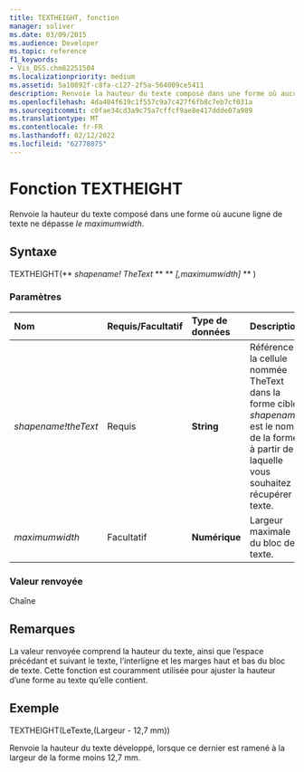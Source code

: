 ```yaml
---
title: TEXTHEIGHT, fonction
manager: soliver
ms.date: 03/09/2015
ms.audience: Developer
ms.topic: reference
f1_keywords:
- Vis_DSS.chm82251504
ms.localizationpriority: medium
ms.assetid: 5a10892f-c8fa-c127-2f5a-564009ce5411
description: Renvoie la hauteur du texte composé dans une forme où aucune ligne de texte ne dépasse le maximumwidth.
ms.openlocfilehash: 4da404f619c1f557c9a7c427f6fb8c7eb7cf031a
ms.sourcegitcommit: c0fae34cd3a9c75a7cffcf9ae8e417ddde07a989
ms.translationtype: MT
ms.contentlocale: fr-FR
ms.lasthandoff: 02/12/2022
ms.locfileid: "62778075"
---
```

# <a name="textheight-function"></a>Fonction TEXTHEIGHT

Renvoie la hauteur du texte composé dans une forme où aucune ligne de texte ne dépasse  _le maximumwidth_. 
  
## <a name="syntax"></a>Syntaxe

TEXTHEIGHT(** *shapename! TheText* ** ** *[,maximumwidth]* ** ) 
  
### <a name="parameters"></a>Paramètres

|**Nom**|**Requis/Facultatif**|**Type de données**|**Description**|
|:-----|:-----|:-----|:-----|
| _shapename!theText_ <br/> |Requis  <br/> |**String** <br/> |Référence à la cellule nommée TheText dans la forme cible.  _shapename!_ est le nom de la forme à partir de laquelle vous souhaitez récupérer le texte. |
| _maximumwidth_ <br/> |Facultatif  <br/> |**Numérique** <br/> |Largeur maximale du bloc de texte. |
   
### <a name="return-value"></a>Valeur renvoyée

Chaîne
  
## <a name="remarks"></a>Remarques

La valeur renvoyée comprend la hauteur du texte, ainsi que l’espace précédant et suivant le texte, l’interligne et les marges haut et bas du bloc de texte. Cette fonction est couramment utilisée pour ajuster la hauteur d’une forme au texte qu’elle contient.
  
## <a name="example"></a>Exemple

TEXTHEIGHT(LeTexte,(Largeur - 12,7 mm)) 
  
Renvoie la hauteur du texte développé, lorsque ce dernier est ramené à la largeur de la forme moins 12,7 mm. 
  

